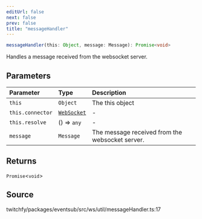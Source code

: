 ```yaml
---
editUrl: false
next: false
prev: false
title: "messageHandler"
---
```


```ts
messageHandler(this: Object, message: Message): Promise<void>
```

Handles a message received from the websocket server.

## Parameters

| Parameter | Type | Description |
| :------ | :------ | :------ |
| `this` | `Object` | The this object |
| `this.connector` | [`WebSocket`](/api/eventsub/classes/websocket/) | - |
| `this.resolve` | () => `any` | - |
| `message` | `Message` | The message received from the websocket server. |

## Returns

`Promise`\<`void`\>

## Source

twitchfy/packages/eventsub/src/ws/util/messageHandler.ts:17
